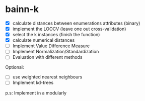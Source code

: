 # bainn-k

- [x] calculate distances between enumerations attributes (binary)
- [x] implement the LOOCV (leave one out cross-validation)
- [x] select the k instances (finish the function)
- [x] calculate numerical distances
- [ ] Implement Value Difference Measure
- [ ] Implement Normalization/Standardization
- [ ] Evaluation with different methods

Optional:
- [ ] use weighted nearest neighbours
- [ ] Implement kd-trees

p.s: Implement in a modularly